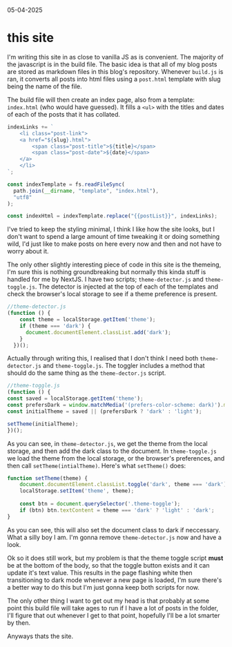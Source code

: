 05-04-2025
# this site
I'm writing this site in as close to vanilla JS as is convenient. The majority of the javascript is in the build file. The basic idea is that all of my blog posts are stored as markdown files in this blog's repository. Whenever `build.js` is ran, it converts all posts into html files using a `post.html` template with slug being the name of the file.

The build file will then create an index page, also from a template: `index.html` (who would have guessed). It fills a `<ul>` with the titles and dates of each of the posts that it has collated.

``` js
indexLinks += `
    <li class="post-link">
    <a href="${slug}.html">
        <span class="post-title">${title}</span>
        <span class="post-date">${date}</span>
    </a>
    </li>
`;

const indexTemplate = fs.readFileSync(
  path.join(__dirname, "template", "index.html"),
  "utf8"
);

const indexHtml = indexTemplate.replace("{{postList}}", indexLinks);
```

I've tried to keep the styling minimal, I think I like how the site looks, but I don't want to spend a large amount of time tweaking it or doing something wild, I'd just like to make posts on here every now and then and not have to worry about it. 

The only other slightly interesting piece of code in this site is the themeing, I'm sure this is nothing groundbreaking but normally this kinda stuff is handled for me by NextJS. I have two scripts; `theme-detector.js` and `theme-toggle.js`. The detector is injected at the top of each of the templates and check the browser's local storage to see if a theme preference is present.
``` javascript
//theme-detector.js
(function () {
    const theme = localStorage.getItem('theme');
    if (theme === 'dark') {
      document.documentElement.classList.add('dark');
    }
  })();
```
Actually through writing this, I realised that I don't think I need both `theme-detector.js` and `theme-toggle.js`. The toggler includes a method that should do the same thing as the `theme-dector.js` script. 
``` javascript
//theme-toggle.js
(function () {
const saved = localStorage.getItem('theme');
const prefersDark = window.matchMedia('(prefers-color-scheme: dark)').matches;
const initialTheme = saved || (prefersDark ? 'dark' : 'light');

setTheme(initialTheme);
})();  
```
As you can see, in `theme-detector.js`, we get the theme from the local storage, and then add the dark class to the document. In `theme-toggle.js` we load the theme from the local storage, or the browser's preferences, and then call `setTheme(intialTheme)`. Here's what `setTheme()` does:
``` javascript
function setTheme(theme) {
    document.documentElement.classList.toggle('dark', theme === 'dark');
    localStorage.setItem('theme', theme);
  
    const btn = document.querySelector('.theme-toggle');
    if (btn) btn.textContent = theme === 'dark' ? 'light' : 'dark';
}
```
As you can see, this will also set the document class to dark if neccessary. What a silly boy I am. I'm gonna remove `theme-detector.js` now and have a look.

Ok so it does still work, but my problem is that the theme toggle script **must** be at the bottom of the body, so that the toggle button exists and it can update it's text value. This results in the page flashing white then transitioning to dark mode whenever a new page is loaded, I'm sure there's a better way to do this but I'm just gonna keep both scripts for now.

The only other thing I want to get out my head is that probably at some point this build file will take ages to run if I have a lot of posts in the folder, I'll figure that out whenever I get to that point, hopefully I'll be a lot smarter by then.

Anyways thats the site.